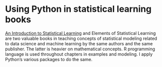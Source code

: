 # Using Python in statistical learning books
[An Introduction to Statistical Learning](http://faculty.marshall.usc.edu/gareth-james/ISL/) and Elements of Statistical Learning are two valuable books in teaching concepts of statistical modeling related to data science and machine learning by the same authors and the same publisher. The latter is heavier on mathematical concepts. R programming language is used throughout chapters in examples and modeling. I apply Python’s various packages to do the same.
